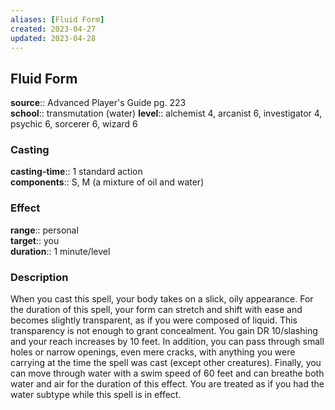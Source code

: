 ```yaml
---
aliases: [Fluid Form]
created: 2023-04-27
updated: 2023-04-28
---
```


## Fluid Form

**source**:: Advanced Player's Guide pg. 223  
**school**:: transmutation (water)
**level**:: alchemist 4, arcanist 6, investigator 4, psychic 6, sorcerer 6, wizard 6

### Casting

**casting-time**:: 1 standard action  
**components**:: S, M (a mixture of oil and water)

### Effect

**range**:: personal  
**target**:: you  
**duration**:: 1 minute/level

### Description

When you cast this spell, your body takes on a slick, oily appearance. For the duration of this spell, your form can stretch and shift with ease and becomes slightly transparent, as if you were composed of liquid. This transparency is not enough to grant concealment. You gain DR 10/slashing and your reach increases by 10 feet. In addition, you can pass through small holes or narrow openings, even mere cracks, with anything you were carrying at the time the spell was cast (except other creatures). Finally, you can move through water with a swim speed of 60 feet and can breathe both water and air for the duration of this effect. You are treated as if you had the water subtype while this spell is in effect.
